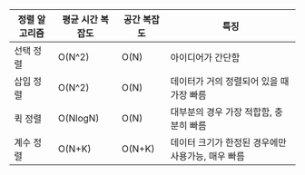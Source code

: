 | 정렬 알고리즘 | 평균 시간 복잡도 | 공간 복잡도 | 특징                                              |
| ------------- | ---------------- | ----------- | ------------------------------------------------- |
| 선택 정렬     | O(N^2)           | O(N)        | 아이디어가 간단함                                 |
| 삽입 정렬     | O(N^2)           | O(N)        | 데이터가 거의 정렬되어 있을 때 가장 빠름          |
| 퀵 정렬       | O(NlogN)         | O(N)        | 대부분의 경우 가장 적합함, 충분히 빠름            |
| 계수 정렬     | O(N+K)           | O(N+K)      | 데이터 크기가 한정된 경우에만 사용가능, 매우 빠름 |
